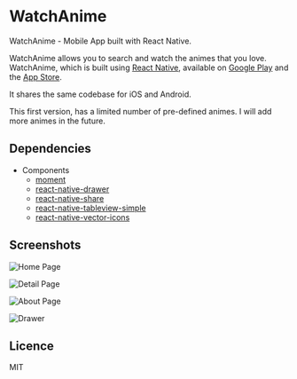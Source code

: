 # WatchAnime

WatchAnime - Mobile App built with React Native.

WatchAnime allows you to search and watch the animes that you love. WatchAnime, which is built using [React Native](https://facebook.github.io/react-native/), available on [Google Play](https://play.google.com/store/apps/details?id=) and the [App Store](https://itunes.apple.com/us/app/).

It shares the same codebase for iOS and Android.

This first version, has a limited number of pre-defined animes. I will add more animes in the future.


## Dependencies

  - Components
    - [moment](https://github.com/moment/moment)
    - [react-native-drawer](https://github.com/root-two/react-native-drawer)
    - [react-native-share](https://github.com/EstebanFuentealba/react-native-share)
    - [react-native-tableview-simple](https://github.com/Purii/react-native-tableview-simple)
    - [react-native-vector-icons](https://github.com/oblador/react-native-vector-icons)


## Screenshots

  ![Home Page](/img/screenshots/home-page.png)

  ![Detail Page](/img/screenshots/detail-page.png)

  ![About Page](/img/screenshots/about-page.png)

  ![Drawer](/img/screenshots/drawer.png)


## Licence

MIT
